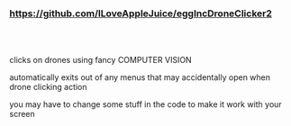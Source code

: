 ### https://github.com/ILoveAppleJuice/eggIncDroneClicker2

<br><br>

clicks on drones using fancy COMPUTER VISION

automatically exits out of any menus that may accidentally open when drone clicking action

you may have to change some stuff in the code to make it work with your screen
